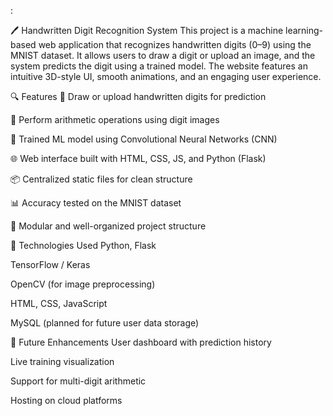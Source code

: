 :

🖊️ Handwritten Digit Recognition System
This project is a machine learning-based web application that recognizes handwritten digits (0–9) using the MNIST dataset. It allows users to draw a digit or upload an image, and the system predicts the digit using a trained model. The website features an intuitive 3D-style UI, smooth animations, and an engaging user experience.

🔍 Features
🎨 Draw or upload handwritten digits for prediction

🔢 Perform arithmetic operations using digit images

🧠 Trained ML model using Convolutional Neural Networks (CNN)

🌐 Web interface built with HTML, CSS, JS, and Python (Flask)

📦 Centralized static files for clean structure

📊 Accuracy tested on the MNIST dataset

📁 Modular and well-organized project structure

📂 Technologies Used
Python, Flask

TensorFlow / Keras

OpenCV (for image preprocessing)

HTML, CSS, JavaScript

MySQL (planned for future user data storage)

🚀 Future Enhancements
User dashboard with prediction history

Live training visualization

Support for multi-digit arithmetic

Hosting on cloud platforms


